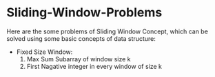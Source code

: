 # Sliding-Window-Problems
Here are the some problems of Sliding Window Concept, which can be solved using some basic concepts of data structure:
* Fixed Size Window: 
  1) Max Sum Subarray of window size k
  2) First Nagative integer in every window of size k

